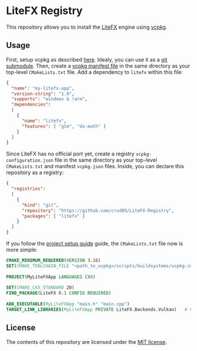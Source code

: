 # LiteFX Registry

This repository allows you to install the [LiteFX](https://litefx.crudolph.io/) engine using [vcpkg](https://www.vcpkg.io).

## Usage

First, setup vcpkg as described [here](https://github.com/microsoft/vcpkg#using-vcpkg-with-cmake). Idealy, you can use it as a [git submodule](https://git-scm.com/book/en/v2/Git-Tools-Submodules). Then, create a [vcpkg manifest file](https://vcpkg.readthedocs.io/en/latest/specifications/manifests/) in the same directory as your top-level `CMakeLists.txt` file. Add a dependency to `litefx` within this file:

```json
{
  "name": "my-litefx-app",
  "version-string": "1.0",
  "supports": "windows & !arm",
  "dependencies":
  [
    {
      "name": "litefx",
      "features": [ "glm", "dx-math" ]
    }
  ]
}
```

Since LiteFX has no official port yet, create a registry `vcpkg-configuration.json` file in the same directory as your top-level `CMakeLists.txt` and manifest `vcpkg.json` files. Inside, you can declare this repository as a registry:

```json
{
  "registries":
  [
    {
      "kind": "git",
      "repository": "https://github.com/crud89/LiteFX-Registry",
      "packages": [ "litefx" ]
    }
  ]
}
```

If you follow the [project setup guide](https://litefx.crudolph.io/docs/md_docs_tutorials_project_setup.html#autotoc_md3) guide, the `CMakeLists.txt` file now is more simple:

```cmake
CMAKE_MINIMUM_REQUIRED(VERSION 3.16)
SET(CMAKE_TOOLCHAIN_FILE "<path_to_vcpkg>/scripts/buildsystems/vcpkg.cmake")
 
PROJECT(MyLiteFXApp LANGUAGES CXX)
 
SET(CMAKE_CXX_STANDARD 20)
FIND_PACKAGE(LiteFX 0.1 CONFIG REQUIRED)
 
ADD_EXECUTABLE(MyLiteFXApp "main.h" "main.cpp")
TARGET_LINK_LIBRARIES(MyLiteFXApp PRIVATE LiteFX.Backends.Vulkan)   # For the DirectX 12 target use: LiteFX.Backends.DirectX12. You can also add both targets here.
```

## License

The contents of this repository are licensed under the [MIT license](./LICENSE).
